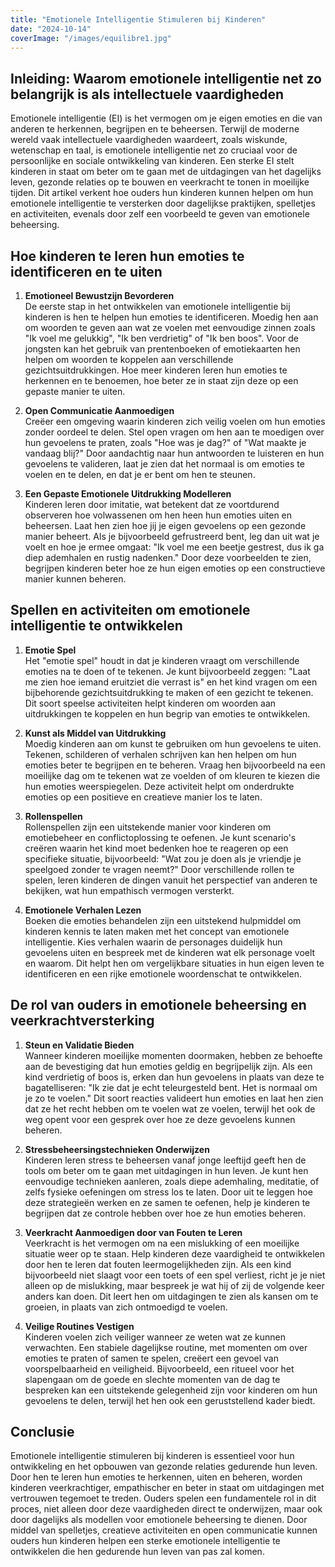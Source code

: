 ```yaml
---
title: "Emotionele Intelligentie Stimuleren bij Kinderen"
date: "2024-10-14"
coverImage: "/images/equilibre1.jpg"
---
```


## Inleiding: Waarom emotionele intelligentie net zo belangrijk is als intellectuele vaardigheden

Emotionele intelligentie (EI) is het vermogen om je eigen emoties en die van anderen te herkennen, begrijpen en te beheersen. Terwijl de moderne wereld vaak intellectuele vaardigheden waardeert, zoals wiskunde, wetenschap en taal, is emotionele intelligentie net zo cruciaal voor de persoonlijke en sociale ontwikkeling van kinderen. Een sterke EI stelt kinderen in staat om beter om te gaan met de uitdagingen van het dagelijks leven, gezonde relaties op te bouwen en veerkracht te tonen in moeilijke tijden. Dit artikel verkent hoe ouders hun kinderen kunnen helpen om hun emotionele intelligentie te versterken door dagelijkse praktijken, spelletjes en activiteiten, evenals door zelf een voorbeeld te geven van emotionele beheersing.

## Hoe kinderen te leren hun emoties te identificeren en te uiten

1. **Emotioneel Bewustzijn Bevorderen**  
   De eerste stap in het ontwikkelen van emotionele intelligentie bij kinderen is hen te helpen hun emoties te identificeren. Moedig hen aan om woorden te geven aan wat ze voelen met eenvoudige zinnen zoals "Ik voel me gelukkig", "Ik ben verdrietig" of "Ik ben boos". Voor de jongsten kan het gebruik van prentenboeken of emotiekaarten hen helpen om woorden te koppelen aan verschillende gezichtsuitdrukkingen. Hoe meer kinderen leren hun emoties te herkennen en te benoemen, hoe beter ze in staat zijn deze op een gepaste manier te uiten.

2. **Open Communicatie Aanmoedigen**  
   Creëer een omgeving waarin kinderen zich veilig voelen om hun emoties zonder oordeel te delen. Stel open vragen om hen aan te moedigen over hun gevoelens te praten, zoals "Hoe was je dag?" of "Wat maakte je vandaag blij?" Door aandachtig naar hun antwoorden te luisteren en hun gevoelens te valideren, laat je zien dat het normaal is om emoties te voelen en te delen, en dat je er bent om hen te steunen.

3. **Een Gepaste Emotionele Uitdrukking Modelleren**  
   Kinderen leren door imitatie, wat betekent dat ze voortdurend observeren hoe volwassenen om hen heen hun emoties uiten en beheersen. Laat hen zien hoe jij je eigen gevoelens op een gezonde manier beheert. Als je bijvoorbeeld gefrustreerd bent, leg dan uit wat je voelt en hoe je ermee omgaat: "Ik voel me een beetje gestrest, dus ik ga diep ademhalen en rustig nadenken." Door deze voorbeelden te zien, begrijpen kinderen beter hoe ze hun eigen emoties op een constructieve manier kunnen beheren.

## Spellen en activiteiten om emotionele intelligentie te ontwikkelen

1. **Emotie Spel**  
   Het "emotie spel" houdt in dat je kinderen vraagt om verschillende emoties na te doen of te tekenen. Je kunt bijvoorbeeld zeggen: "Laat me zien hoe iemand eruitziet die verrast is" en het kind vragen om een bijbehorende gezichtsuitdrukking te maken of een gezicht te tekenen. Dit soort speelse activiteiten helpt kinderen om woorden aan uitdrukkingen te koppelen en hun begrip van emoties te ontwikkelen.

2. **Kunst als Middel van Uitdrukking**  
   Moedig kinderen aan om kunst te gebruiken om hun gevoelens te uiten. Tekenen, schilderen of verhalen schrijven kan hen helpen om hun emoties beter te begrijpen en te beheren. Vraag hen bijvoorbeeld na een moeilijke dag om te tekenen wat ze voelden of om kleuren te kiezen die hun emoties weerspiegelen. Deze activiteit helpt om onderdrukte emoties op een positieve en creatieve manier los te laten.

3. **Rollenspellen**  
   Rollenspellen zijn een uitstekende manier voor kinderen om emotiebeheer en conflictoplossing te oefenen. Je kunt scenario's creëren waarin het kind moet bedenken hoe te reageren op een specifieke situatie, bijvoorbeeld: "Wat zou je doen als je vriendje je speelgoed zonder te vragen neemt?" Door verschillende rollen te spelen, leren kinderen de dingen vanuit het perspectief van anderen te bekijken, wat hun empathisch vermogen versterkt.

4. **Emotionele Verhalen Lezen**  
   Boeken die emoties behandelen zijn een uitstekend hulpmiddel om kinderen kennis te laten maken met het concept van emotionele intelligentie. Kies verhalen waarin de personages duidelijk hun gevoelens uiten en bespreek met de kinderen wat elk personage voelt en waarom. Dit helpt hen om vergelijkbare situaties in hun eigen leven te identificeren en een rijke emotionele woordenschat te ontwikkelen.

## De rol van ouders in emotionele beheersing en veerkrachtversterking

1. **Steun en Validatie Bieden**  
   Wanneer kinderen moeilijke momenten doormaken, hebben ze behoefte aan de bevestiging dat hun emoties geldig en begrijpelijk zijn. Als een kind verdrietig of boos is, erken dan hun gevoelens in plaats van deze te bagatelliseren: "Ik zie dat je echt teleurgesteld bent. Het is normaal om je zo te voelen." Dit soort reacties valideert hun emoties en laat hen zien dat ze het recht hebben om te voelen wat ze voelen, terwijl het ook de weg opent voor een gesprek over hoe ze deze gevoelens kunnen beheren.

2. **Stressbeheersingstechnieken Onderwijzen**  
   Kinderen leren stress te beheersen vanaf jonge leeftijd geeft hen de tools om beter om te gaan met uitdagingen in hun leven. Je kunt hen eenvoudige technieken aanleren, zoals diepe ademhaling, meditatie, of zelfs fysieke oefeningen om stress los te laten. Door uit te leggen hoe deze strategieën werken en ze samen te oefenen, help je kinderen te begrijpen dat ze controle hebben over hoe ze hun emoties beheren.

3. **Veerkracht Aanmoedigen door van Fouten te Leren**  
   Veerkracht is het vermogen om na een mislukking of een moeilijke situatie weer op te staan. Help kinderen deze vaardigheid te ontwikkelen door hen te leren dat fouten leermogelijkheden zijn. Als een kind bijvoorbeeld niet slaagt voor een toets of een spel verliest, richt je je niet alleen op de mislukking, maar bespreek je wat hij of zij de volgende keer anders kan doen. Dit leert hen om uitdagingen te zien als kansen om te groeien, in plaats van zich ontmoedigd te voelen.

4. **Veilige Routines Vestigen**  
   Kinderen voelen zich veiliger wanneer ze weten wat ze kunnen verwachten. Een stabiele dagelijkse routine, met momenten om over emoties te praten of samen te spelen, creëert een gevoel van voorspelbaarheid en veiligheid. Bijvoorbeeld, een ritueel voor het slapengaan om de goede en slechte momenten van de dag te bespreken kan een uitstekende gelegenheid zijn voor kinderen om hun gevoelens te delen, terwijl het hen ook een geruststellend kader biedt.

## Conclusie

Emotionele intelligentie stimuleren bij kinderen is essentieel voor hun ontwikkeling en het opbouwen van gezonde relaties gedurende hun leven. Door hen te leren hun emoties te herkennen, uiten en beheren, worden kinderen veerkrachtiger, empathischer en beter in staat om uitdagingen met vertrouwen tegemoet te treden. Ouders spelen een fundamentele rol in dit proces, niet alleen door deze vaardigheden direct te onderwijzen, maar ook door dagelijks als modellen voor emotionele beheersing te dienen. Door middel van spelletjes, creatieve activiteiten en open communicatie kunnen ouders hun kinderen helpen een sterke emotionele intelligentie te ontwikkelen die hen gedurende hun leven van pas zal komen.
